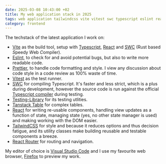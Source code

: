 ```yaml
---
date: 2025-03-08 10:43:00 +02
title: My web application stack in 2025
tags: web application tailwindcss vite vitest swc typescript eslint react
category: frontend
---
```


The techstack of the latest application I work on:

- [Vite](https://vite.dev/) as the build tool, setup with [Typescript](https://www.typescriptlang.org/), [React](https://react.dev/) and [SWC](https://swc.rs/) (Rust based *S*peedy *W*eb *C*ompiler).
- [Eslint](https://eslint.org/), to check for and avoid potential bugs, but also to write more readable code.
- [Prettier](https://prettier.io/), to handle code formatting and style. I view any discussion about code style in a code review as 100% waste of time.
- [Vitest](https://vitest.dev/guide/) as the test runner.
- [SWC](https://swc.rs/) for compiling Typescript. It's faster and less strict, which is a plus during development, however the source code is run against the official [Typescript compiler](https://www.typescriptlang.org/download/) during testing.
- [Testing-Library](https://testing-library.com/) for its testing utlities.
- [Tanstack Table](https://tanstack.com/table/latest) for complex tables.
- [React](https://react.dev/) for writing re-usable components, handling view updates as a function of state, managing state (yes, no other state manager is used) and making working with the DOM easier.
- [TailwindCSS](https://tailwindcss.com/) for style and because it reduces options and thus decision fatigue, and its utility classes make building reusable and testable components a breeze.
- [React Router](https://reactrouter.com/) for routing and navigation.

My editor of choice is [Visual Studio Code](https://code.visualstudio.com/) and I use my favourite web browser, [Firefox](https://www.mozilla.org/en-US/firefox/) to preview my work.
